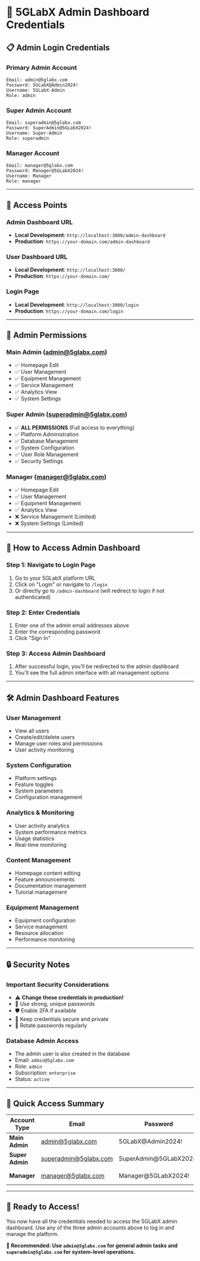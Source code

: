 # 🔐 **5GLabX Admin Dashboard Credentials**

## 📋 **Admin Login Credentials**

### **Primary Admin Account**
```
Email: admin@5glabx.com
Password: 5GLabX@Admin2024!
Username: 5GLabX-Admin
Role: admin
```

### **Super Admin Account**
```
Email: superadmin@5glabx.com
Password: SuperAdmin@5GLabX2024!
Username: Super-Admin
Role: superadmin
```

### **Manager Account**
```
Email: manager@5glabx.com
Password: Manager@5GLabX2024!
Username: Manager
Role: manager
```

---

## 🎯 **Access Points**

### **Admin Dashboard URL**
- **Local Development**: `http://localhost:3000/admin-dashboard`
- **Production**: `https://your-domain.com/admin-dashboard`

### **User Dashboard URL**
- **Local Development**: `http://localhost:3000/`
- **Production**: `https://your-domain.com/`

### **Login Page**
- **Local Development**: `http://localhost:3000/login`
- **Production**: `https://your-domain.com/login`

---

## 🔑 **Admin Permissions**

### **Main Admin (admin@5glabx.com)**
- ✅ Homepage Edit
- ✅ User Management
- ✅ Equipment Management
- ✅ Service Management
- ✅ Analytics View
- ✅ System Settings

### **Super Admin (superadmin@5glabx.com)**
- ✅ **ALL PERMISSIONS** (Full access to everything)
- ✅ Platform Administration
- ✅ Database Management
- ✅ System Configuration
- ✅ User Role Management
- ✅ Security Settings

### **Manager (manager@5glabx.com)**
- ✅ Homepage Edit
- ✅ User Management
- ✅ Equipment Management
- ✅ Analytics View
- ❌ Service Management (Limited)
- ❌ System Settings (Limited)

---

## 🚀 **How to Access Admin Dashboard**

### **Step 1: Navigate to Login Page**
1. Go to your 5GLabX platform URL
2. Click on "Login" or navigate to `/login`
3. Or directly go to `/admin-dashboard` (will redirect to login if not authenticated)

### **Step 2: Enter Credentials**
1. Enter one of the admin email addresses above
2. Enter the corresponding password
3. Click "Sign In"

### **Step 3: Access Admin Dashboard**
1. After successful login, you'll be redirected to the admin dashboard
2. You'll see the full admin interface with all management options

---

## 🛠️ **Admin Dashboard Features**

### **User Management**
- View all users
- Create/edit/delete users
- Manage user roles and permissions
- User activity monitoring

### **System Configuration**
- Platform settings
- Feature toggles
- System parameters
- Configuration management

### **Analytics & Monitoring**
- User activity analytics
- System performance metrics
- Usage statistics
- Real-time monitoring

### **Content Management**
- Homepage content editing
- Feature announcements
- Documentation management
- Tutorial management

### **Equipment Management**
- Equipment configuration
- Service management
- Resource allocation
- Performance monitoring

---

## 🔒 **Security Notes**

### **Important Security Considerations**
- ⚠️ **Change these credentials in production!**
- 🔐 Use strong, unique passwords
- 🛡️ Enable 2FA if available
- 📝 Keep credentials secure and private
- 🔄 Rotate passwords regularly

### **Database Admin Access**
- The admin user is also created in the database
- Email: `admin@5glabx.com`
- Role: `admin`
- Subscription: `enterprise`
- Status: `active`

---

## 🎯 **Quick Access Summary**

| Account Type | Email | Password | Access Level |
|--------------|-------|----------|--------------|
| **Main Admin** | admin@5glabx.com | 5GLabX@Admin2024! | Full Admin |
| **Super Admin** | superadmin@5glabx.com | SuperAdmin@5GLabX2024! | Super Admin |
| **Manager** | manager@5glabx.com | Manager@5GLabX2024! | Limited Admin |

---

## 🚀 **Ready to Access!**

You now have all the credentials needed to access the 5GLabX admin dashboard. Use any of the three admin accounts above to log in and manage the platform.

**🎯 Recommended: Use `admin@5glabx.com` for general admin tasks and `superadmin@5glabx.com` for system-level operations.**